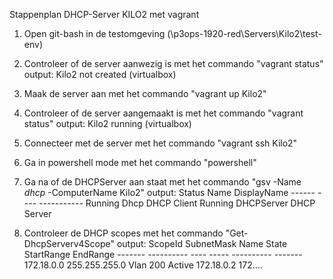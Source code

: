 Stappenplan DHCP-Server KILO2 met vagrant

1) Open git-bash in de testomgeving (\p3ops-1920-red\Servers\Kilo2\test-env)

2) Controleer of de server aanwezig is met het commando "vagrant status"
    output: Kilo2                     not created (virtualbox)

3) Maak de server aan met het commando "vagrant up Kilo2"

4) Controleer of de server aangemaakt is met het commando "vagrant status"
    output: Kilo2                     running (virtualbox)

5) Connecteer met de server met het commando "vagrant ssh Kilo2"

6) Ga in powershell mode met het commando "powershell"

7) Ga na of de DHCPServer aan staat met het commando "gsv -Name *dhcp* -ComputerName Kilo2"
    output: Status   Name               DisplayName
            ------   ----               -----------
            Running  Dhcp               DHCP Client
            Running  DHCPServer         DHCP Server

8) Controleer de DHCP scopes met het commando "Get-DhcpServerv4Scope"
    output: ScopeId         SubnetMask      Name           State    StartRange      EndRange
            -------         ----------      ----           -----    ----------      -------
            172.18.0.0      255.255.255.0   Vlan 200       Active   172.18.0.2      172....


